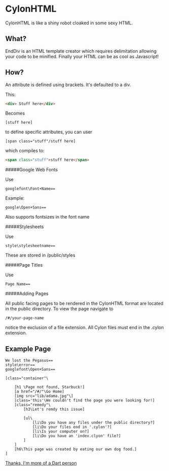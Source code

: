 CylonHTML
======

CylonHTML is like a shiny robot cloaked in some sexy HTML.

What?
-----
EndDiv is an HTML template creator which requires delimitation allowing your code to be minified. 
Finally your HTML can be as cool as Javascript!

How?
-----
An attribute is defined using brackets. It's defaulted to a div.

This:

````html
<div> Stuff here</div>
````

Becomes
````
[stuff here]
````
to define specific attributes, you can user
````
[span class="stuff"/stuff here]
````
which compiles to:

````html
<span class="stuff">stuff here</span>
````

#####Google Web Fonts


Use 

````
googlefont\Font+Name==
````

Example:
````
google\Open+Sans==
````

Also supports fontsizes in the font name

#####Stylesheets

Use 

````
style\stylesheetname==
````

These are stored in /public/styles

#####Page Titles


Use 

````
Page Name==
````

#####Adding Pages

All public facing pages to be rendered in the CylonHTML format are located in the public directory. To view the page navigate to 
```
/#/your-page-name
```
notice the exclusion of a file extension. All Cylon files must end in the .cylon extension.


Example Page
-----
```
We lost the Pegasus==
style\error==
googlefont\Open+Sans==

[class="container"\

	[h1 \Page not found, Starbuck!]
	[a href="/#/"\Go Home]
	[img src="lib/adama.jpg"\]
	[class='this'\We couldn't find the page you were looking for!]
	[class="remedy"\ 
		[h3\Let's remdy this issue]

		[ul\
			[li\Do you have any files under the public directory?]
			[li\Do your files end in '.cylon'?]
			[li\Is your computer on?]
			[li\Do you have an 'index.clyon' file?]
		]
	]
	[h6\This page was created by eating our own dog food.]
]
```

[Thanks, I'm more of a Dart person](http://github.com/noahkoch/CylonDart)
